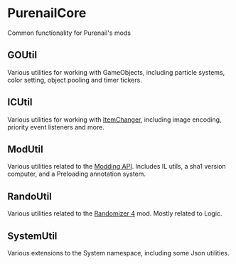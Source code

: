 ﻿# PurenailCore

Common functionality for Purenail's mods

## GOUtil

Various utilities for working with GameObjects, including particle systems, color setting, object pooling and timer tickers.

## ICUtil

Various utilities for working with [ItemChanger](https://github.com/homothetyhk/HollowKnight.ItemChanger), including image encoding, priority event listeners and more.

## ModUtil

Various utilities related to the [Modding API](https://github.com/hk-modding/api). Includes IL utils, a sha1 version computer, and a Preloading annotation system.

## RandoUtil

Various utilities related to the [Randomizer 4](https://github.com/homothetyhk/RandomizerMod) mod. Mostly related to Logic.

## SystemUtil

Various extensions to the System namespace, including some Json utilities.
